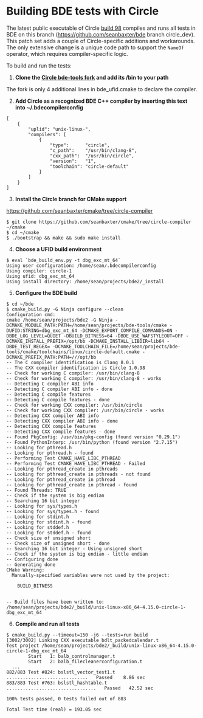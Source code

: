 # Building BDE tests with Circle

The latest public executable of Circle [build 98](http://circle-lang.org/linux/build_98.tgz) compiles and runs all tests in BDE on this branch (https://github.com/seanbaxter/bde branch circle_dev). This patch set adds a couple of Circle-specific additions and workarounds. The only extensive change is a unique code path to support the `NameOf` operator, which requires compiler-specific logic.

To build and run the tests:

1. **Clone the [Circle bde-tools fork](https://github.com/seanbaxter/bde-tools/tree/circle_dev) and add its /bin to your path**

The fork is only 4 additional lines in bde_ufid.cmake to declare the compiler.

2. **Add Circle as a recognized BDE C++ compiler by inserting this text into ~/.bdecompilerconfig**

```
[
    {
        "uplid": "unix-linux-",
        "compilers": [
            {
                "type":      "circle",
                "c_path":    "/usr/bin/clang-8",
                "cxx_path":  "/usr/bin/circle",
                "version":   "1",
                "toolchain": "circle-default"
            }
        ]
    }
]
```

3. **Install the Circle branch for CMake support**

https://github.com/seanbaxter/cmake/tree/circle-compiler

```
$ git clone https://github.com/seanbaxter/cmake/tree/circle-compiler ~/cmake
$ cd ~/cmake
$ ./bootstrap && make && sudo make install
```

4. **Choose a UFID build environment**

```
$ eval `bde_build_env.py -t dbg_exc_mt_64`
Using user configuration: /home/sean/.bdecompilerconfig
Using compiler: circle-1
Using ufid: dbg_exc_mt_64
Using install directory: /home/sean/projects/bde2/_install
```

5. **Configure the BDE build**

```
$ cd ~/bde
$ cmake_build.py -G Ninja configure --clean
Configuration cmd:
cmake /home/sean/projects/bde2 -G Ninja -DCMAKE_MODULE_PATH:PATH=/home/sean/projects/bde-tools/cmake -DUFID:STRING=dbg_exc_mt_64 -DCMAKE_EXPORT_COMPILE_COMMANDS=ON -DBDE_LOG_LEVEL=QUIET -DBUILD_BITNESS=64 -DBDE_USE_WAFSTYLEOUT=OFF -DCMAKE_INSTALL_PREFIX=/opt/bb -DCMAKE_INSTALL_LIBDIR=lib64 -DBDE_TEST_REGEX= -DCMAKE_TOOLCHAIN_FILE=/home/sean/projects/bde-tools/cmake/toolchains/linux/circle-default.cmake -DCMAKE_PREFIX_PATH:PATH=///opt/bb
-- The C compiler identification is Clang 8.0.1
-- The CXX compiler identification is Circle 1.0.98
-- Check for working C compiler: /usr/bin/clang-8
-- Check for working C compiler: /usr/bin/clang-8 - works
-- Detecting C compiler ABI info
-- Detecting C compiler ABI info - done
-- Detecting C compile features
-- Detecting C compile features - done
-- Check for working CXX compiler: /usr/bin/circle
-- Check for working CXX compiler: /usr/bin/circle - works
-- Detecting CXX compiler ABI info
-- Detecting CXX compiler ABI info - done
-- Detecting CXX compile features
-- Detecting CXX compile features - done
-- Found PkgConfig: /usr/bin/pkg-config (found version "0.29.1") 
-- Found PythonInterp: /usr/bin/python (found version "2.7.15") 
-- Looking for pthread.h
-- Looking for pthread.h - found
-- Performing Test CMAKE_HAVE_LIBC_PTHREAD
-- Performing Test CMAKE_HAVE_LIBC_PTHREAD - Failed
-- Looking for pthread_create in pthreads
-- Looking for pthread_create in pthreads - not found
-- Looking for pthread_create in pthread
-- Looking for pthread_create in pthread - found
-- Found Threads: TRUE  
-- Check if the system is big endian
-- Searching 16 bit integer
-- Looking for sys/types.h
-- Looking for sys/types.h - found
-- Looking for stdint.h
-- Looking for stdint.h - found
-- Looking for stddef.h
-- Looking for stddef.h - found
-- Check size of unsigned short
-- Check size of unsigned short - done
-- Searching 16 bit integer - Using unsigned short
-- Check if the system is big endian - little endian
-- Configuring done
-- Generating done
CMake Warning:
  Manually-specified variables were not used by the project:

    BUILD_BITNESS


-- Build files have been written to: /home/sean/projects/bde2/_build/unix-linux-x86_64-4.15.0-circle-1-dbg_exc_mt_64
```

6. **Compile and run all tests**

```
$ cmake_build.py --timeout=150 -j6 --tests=run build
[3002/3002] Linking CXX executable bdlt_packedcalendar.t
Test project /home/sean/projects/bde2/_build/unix-linux-x86_64-4.15.0-circle-1-dbg_exc_mt_64
        Start   1: balb_controlmanager.t
        Start   2: balb_filecleanerconfiguration.t
  ...
882/883 Test #824: bslstl_vector_test1.t ..............................   Passed    8.86 sec
883/883 Test #763: bslstl_hashtable.t .................................   Passed   42.52 sec

100% tests passed, 0 tests failed out of 883

Total Test time (real) = 193.05 sec
```
